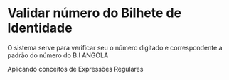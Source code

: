 # Validar número do Bilhete de Identidade
O sistema serve para verificar seu o número digitado e correspondente a padrão do número do B.I ANGOLA

Aplicando conceitos de Expressões Regulares

